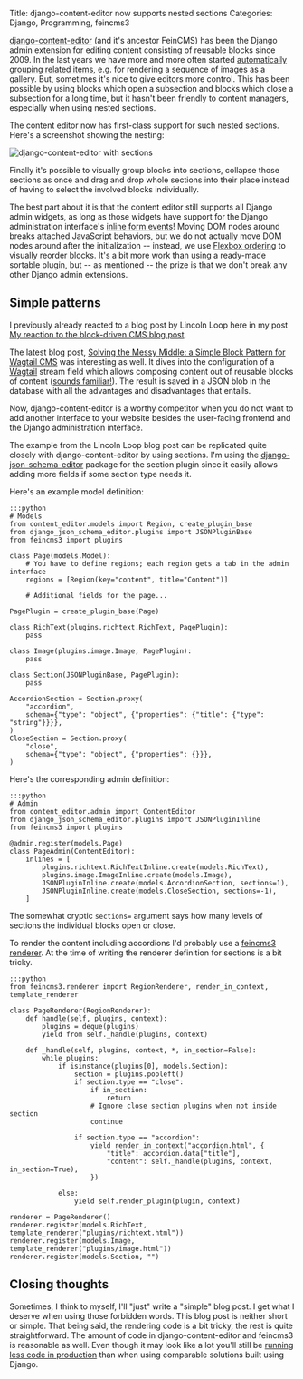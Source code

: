 Title: django-content-editor now supports nested sections
Categories: Django, Programming, feincms3


[django-content-editor](https://django-content-editor.readthedocs.io/) (and
it's ancestor FeinCMS) has been the Django admin extension for editing content
consisting of reusable blocks since 2009. In the last years we have more and
more often started [automatically grouping related
items](https://feincms3.readthedocs.io/en/latest/guides/rendering.html#grouping-plugins-into-subregions),
e.g. for rendering a sequence of images as a gallery. But, sometimes it's nice
to give editors more control. This has been possible by using blocks which open
a subsection and blocks which close a subsection for a long time, but it hasn't
been friendly to content managers, especially when using nested sections.

The content editor now has first-class support for such nested sections. Here's
a screenshot showing the nesting:

![django-content-editor with sections](https://406.ch/assets/20240911-content-editor-sections.png)

Finally it's possible to visually group blocks into sections, collapse those
sections as once and drag and drop whole sections into their place instead of
having to select the involved blocks individually.

The best part about it is that the content editor still supports all Django
admin widgets, as long as those widgets have support for the Django
administration interface's [inline form
events](https://docs.djangoproject.com/en/latest/ref/contrib/admin/javascript/)!
Moving DOM nodes around breaks attached JavaScript behaviors, but we do not
actually move DOM nodes around after the initialization -- instead, we use
[Flexbox
ordering](https://developer.mozilla.org/en-US/docs/Web/CSS/CSS_flexible_box_layout/Ordering_flex_items)
to visually reorder blocks. It's a bit more work than using a ready-made
sortable plugin, but -- as mentioned -- the prize is that we don't break any
other Django admin extensions.


## Simple patterns

I previously already reacted to a blog post by Lincoln Loop here in my post [My
reaction to the block-driven CMS blog
post](https://406.ch/writing/my-reaction-to-the-block-driven-cms-blog-post/).

The latest blog post, [Solving the Messy Middle: a Simple Block Pattern for
Wagtail
CMS](https://lincolnloop.com/insights/simple-block-pattern-wagtail-cms/) was
interesting as well. It dives into the configuration of a
[Wagtail](https://wagtail.org/) stream field which allows composing content out
of reusable blocks of content ([sounds
familiar!](https://406.ch/writing/i-just-learned-about-wagtail-s-streamfield/)).
The result is saved in a JSON blob in the database with all the advantages and
disadvantages that entails.

Now, django-content-editor is a worthy competitor when you do not want to add
another interface to your website besides the user-facing frontend and the
Django administration interface.

The example from the Lincoln Loop blog post can be replicated quite closely
with django-content-editor by using sections. I'm using the
[django-json-schema-editor](https://pypi.org/project/django-json-schema-editor/)
package for the section plugin since it easily allows adding more fields if
some section type needs it.

Here's an example model definition:

    :::python
    # Models
    from content_editor.models import Region, create_plugin_base
    from django_json_schema_editor.plugins import JSONPluginBase
    from feincms3 import plugins

    class Page(models.Model):
        # You have to define regions; each region gets a tab in the admin interface
        regions = [Region(key="content", title="Content")]

        # Additional fields for the page...

    PagePlugin = create_plugin_base(Page)

    class RichText(plugins.richtext.RichText, PagePlugin):
        pass

    class Image(plugins.image.Image, PagePlugin):
        pass

    class Section(JSONPluginBase, PagePlugin):
        pass

    AccordionSection = Section.proxy(
        "accordion",
        schema={"type": "object", {"properties": {"title": {"type": "string"}}}},
    )
    CloseSection = Section.proxy(
        "close",
        schema={"type": "object", {"properties": {}}},
    )


Here's the corresponding admin definition:

    :::python
    # Admin
    from content_editor.admin import ContentEditor
    from django_json_schema_editor.plugins import JSONPluginInline
    from feincms3 import plugins

    @admin.register(models.Page)
    class PageAdmin(ContentEditor):
        inlines = [
            plugins.richtext.RichTextInline.create(models.RichText),
            plugins.image.ImageInline.create(models.Image),
            JSONPluginInline.create(models.AccordionSection, sections=1),
            JSONPluginInline.create(models.CloseSection, sections=-1),
        ]

The somewhat cryptic ``sections=`` argument says how many levels of sections
the individual blocks open or close.

To render the content including accordions I'd probably use a [feincms3
renderer](https://feincms3.readthedocs.io/en/latest/guides/rendering.html#using-marks).
At the time of writing the renderer definition for sections is a bit tricky.

    :::python
    from feincms3.renderer import RegionRenderer, render_in_context, template_renderer

    class PageRenderer(RegionRenderer):
        def handle(self, plugins, context):
            plugins = deque(plugins)
            yield from self._handle(plugins, context)

        def _handle(self, plugins, context, *, in_section=False):
            while plugins:
                if isinstance(plugins[0], models.Section):
                    section = plugins.popleft()
                    if section.type == "close":
                        if in_section:
                            return
                        # Ignore close section plugins when not inside section
                        continue

                    if section.type == "accordion":
                        yield render_in_context("accordion.html", {
                            "title": accordion.data["title"],
                            "content": self._handle(plugins, context, in_section=True),
                        })

                else:
                    yield self.render_plugin(plugin, context)

    renderer = PageRenderer()
    renderer.register(models.RichText, template_renderer("plugins/richtext.html"))
    renderer.register(models.Image, template_renderer("plugins/image.html"))
    renderer.register(models.Section, "")


## Closing thoughts

Sometimes, I think to myself, I'll "just" write a "simple" blog post. I get
what I deserve when using those forbidden words. This blog post is neither
short or simple. That being said, the rendering code is a bit tricky, the rest
is quite straightforward. The amount of code in django-content-editor and
feincms3 is reasonable as well. Even though it may look like a lot you'll still
be [running less code in
production](https://406.ch/writing/run-less-code-in-production-or-youll-end-up-paying-the-price-later/)
than when using comparable solutions built using Django.
